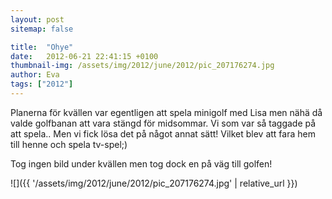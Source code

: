 ```yaml
---
layout: post
sitemap: false

title:  "Ohye"
date:   2012-06-21 22:41:15 +0100
thumbnail-img: /assets/img/2012/june/2012/pic_207176274.jpg
author: Eva
tags: ["2012"]
---
```


Planerna för kvällen var egentligen att spela minigolf med Lisa men nähä då valde golfbanan att vara stängd för midsommar. Vi som var så taggade på att spela.. Men vi fick lösa det på något annat sätt! Vilket blev att fara hem till henne och spela tv-spel;) 

Tog ingen bild under kvällen men tog dock en på väg till golfen!

![]({{ '/assets/img/2012/june/2012/pic_207176274.jpg'  | relative_url }})

